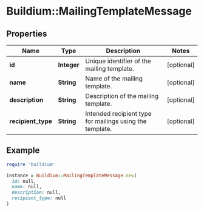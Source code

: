 # Buildium::MailingTemplateMessage

## Properties

| Name | Type | Description | Notes |
| ---- | ---- | ----------- | ----- |
| **id** | **Integer** | Unique identifier of the mailing template. | [optional] |
| **name** | **String** | Name of the mailing template. | [optional] |
| **description** | **String** | Description of the mailing template. | [optional] |
| **recipient_type** | **String** | Intended recipient type for mailings using the template. | [optional] |

## Example

```ruby
require 'buildium'

instance = Buildium::MailingTemplateMessage.new(
  id: null,
  name: null,
  description: null,
  recipient_type: null
)
```

